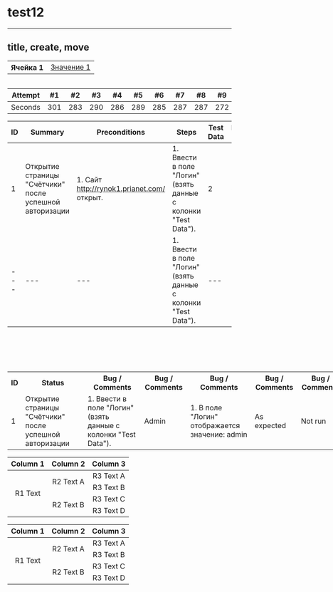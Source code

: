 # test12

---
title, create, move
---

<table>
  <th class="lock">Ячейка 1</th>
  <td><a href="https://github.com/NikUrs/test12/blob/main/File_01.txt">Значение 1</a></td>
</table>

<table>


Attempt | #1 | #2 | #3 | #4 | #5 | #6 | #7 | #8 | #9 | #10 | #11| #1 | #2 | #3 | #4 | #5 | #6 | #7 | #8 | #9 | #10 | #11
--- | --- | --- | --- |--- |--- |--- |--- |--- |--- |--- |------ | --- | --- | --- |--- |--- |--- |--- |--- |--- |--- |---
Seconds | 301 | 283 | 290 | 286 | 289 | 285 | 287 | 287 | 272 | 276 | 269


ID | Summary | Preconditions | Steps | Test Data | Expected result | Actual result | Status | Bug#ID |
| --- | --- | --- | --- | --- | --- | --- | --- | --- |
| 1 | Открытие страницы "Счётчики" после успешной авторизации | 1. Сайт http://rynok1.prianet.com/ открыт.  | 1. Ввести в поле "Логин" (взять данные с колонки "Test Data").	 | 2 | 3 | 1 | 2 |
| --- | --- | ---  | 1. Ввести в поле "Логин" (взять данные с колонки "Test Data").	 | --- | --- | --- | --- |


<br><br><br><br>
<table style="width: 150%">
  
<tr>
  <th>ID</th>
  <th colspan="4">Status</th>
  <th colspan="4">Bug / Comments</th>
  <th>Bug / Comments</th>
  <th colspan="4">Bug / Comments</th>
  <th>Bug / Comments</th>
  <th>Bug / Comments</th>
</tr>

<tr>
  <td>1</td>
  <td colspan="4">Открытие страницы "Счётчики" после успешной авторизации</td>
  <td colspan="4">1. Ввести в поле "Логин" (взять данные с колонки "Test Data").</td>
  <td>Admin</td>
  <td colspan="4">1. В поле "Логин" отображается значение: admin</td>
  <td>As expected</td>
  <td>Not run</td>
</tr>


</table>


<table style="width: 500px">
    <thead>
        <tr>
            <th>Column 1</th>
            <th>Column 2</th>
            <th>Column 3</th>
        </tr>
    </thead>
    <tbody>
        <tr>
            <td rowspan=4 align="center">R1 Text</td>
            <td rowspan=2 align="center">R2 Text A</td>
            <td align="center">R3 Text A</td>
        </tr>
        <tr>
            <td align="center">R3 Text B</td>
        </tr>
        <tr>
            <td rowspan=2 align="center">R2 Text B</td>
            <td align="center">R3 Text C</td>
        </tr>
        <tr>
            <td align="center">R3 Text D</td>
        </tr>
    </tbody>
</table>

<table>
    <thead>
        <tr>
            <th>Column 1</th>
            <th>Column 2</th>
            <th>Column 3</th>
        </tr>
    </thead>
    <tbody>
        <tr>
            <td rowspan=4 align="center">R1 Text</td>
            <td rowspan=2 align="center">R2 Text A</td>
            <td align="center">R3 Text A</td>
        </tr>
        <tr>
            <td align="center">R3 Text B</td>
        </tr>
        <tr>
            <td rowspan=2 align="center">R2 Text B</td>
            <td align="center">R3 Text C</td>
        </tr>
        <tr>
            <td align="center">R3 Text D</td>
        </tr>
    </tbody>
</table>

